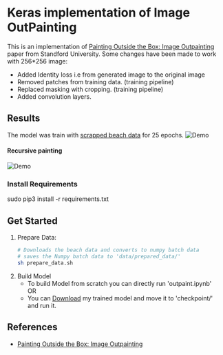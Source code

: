 # Keras implementation of Image OutPainting

This is an implementation of [Painting Outside the Box: Image Outpainting](https://cs230.stanford.edu/projects_spring_2018/posters/8265861.pdf) paper from Standford University. 
Some changes have been made to work with 256*256 image:
  - Added Identity loss i.e from generated image to the original image
  - Removed patches from training data. (training pipeline)
  - Replaced masking with cropping. (training pipeline)
  - Added convolution layers.

## Results
The model was train with [scrapped beach data](https://drive.google.com/open?id=1hKIn-Z8Uf3voESbJZVsapLHESPabjjrb)  for 25 epochs.
![Demo](https://i.imgur.com/ZHtoeDF.jpg)

#### Recursive painting
![Demo](http://i.imgur.com/pDUpzcY.jpg)

### Install Requirements
sudo pip3 install -r requirements.txt

## Get Started

1. Prepare Data:
      ```sh
      # Downloads the beach data and converts to numpy batch data
      # saves the Numpy batch data to 'data/prepared_data/'
      sh prepare_data.sh
      ```
2. Build Model
    * To build Model from scratch you can directly run 'outpaint.ipynb'
  <br/>OR<br/>
    * You can [Download](https://drive.google.com/open?id=1MfXsRwjx5CTRGBoLx154S0h-Q3rIUNH0) my trained model and move it to 'checkpoint/' and run it.

## References
* [Painting Outside the Box: Image Outpainting](https://cs230.stanford.edu/projects_spring_2018/posters/8265861.pdf)